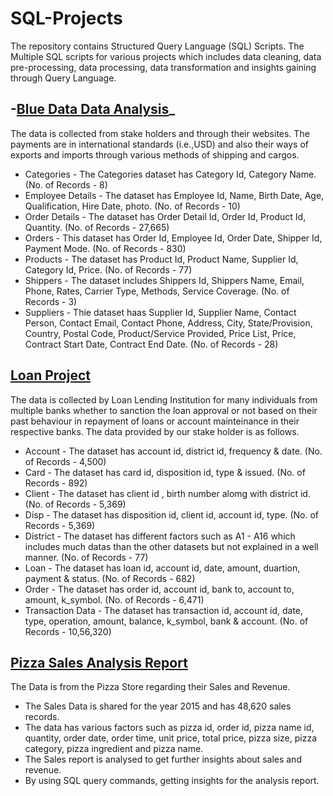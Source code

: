 # SQL-Projects
The repository contains Structured Query Language (SQL) Scripts. The Multiple SQL scripts for various projects which includes data cleaning, data pre-processing, data processing, data transformation and insights gaining through Query Language.
## -[Blue Data Data Analysis](Blue%20Dart%20Data%20Analysis)_
The data is collected from stake holders and through their websites. The payments are in international standards (i.e.,USD) and also their ways of exports and imports through various methods of shipping and cargos.
* Categories - The Categories dataset has Category Id, Category Name. (No. of Records - 8)
* Employee Details - The dataset has Employee Id, Name, Birth Date, Age, Qualification, Hire Date, photo. (No. of Records - 10)
* Order Details - The dataset has Order Detail Id, Order Id, Product Id, Quantity. (No. of Records - 27,665)
* Orders - This dataset has Order Id, Employee Id, Order Date, Shipper Id, Payment Mode. (No. of Records - 830)
* Products - The dataset has Product Id, Product Name, Supplier Id, Category Id, Price. (No. of Records - 77)
* Shippers - The dataset includes Shippers Id, Shippers Name, Email, Phone, Rates, Carrier Type, Methods, Service Coverage. (No. of Records - 3)
* Suppliers - Thie dataset haas Supplier Id, Supplier Name, Contact Person, Contact Email, Contact Phone, Address, City, State/Provision, Country, Postal Code, Product/Service Provided, Price List, Price, Contract Start Date, Contract End Date. (No. of Records - 28)
## [Loan Project](Loan%20Project)
The data is collected by Loan Lending Institution for many individuals from multiple banks whether to sanction the loan approval or not based on their past behaviour in repayment of loans or account mainteinance in their respective banks. The data provided by our stake holder is as follows.
* Account - The dataset has account id, district id, frequency & date. (No. of Records - 4,500) 
* Card - The dataset has card id, disposition id, type & issued. (No. of Records - 892)
* Client - The dataset has client id , birth number alomg with district id. (No. of Records - 5,369)
* Disp - The dataset has disposition id, client id, account id, type. (No. of Records - 5,369)
* District - The dataset has different factors such as A1 - A16 which includes much datas than the other datasets but not explained in a well manner. (No. of Records - 77)
* Loan - The dataset has loan id, account id, date, amount, duartion, payment & status. (No. of Records - 682)
* Order - The dataset has order id, account id, bank to, account to, amount, k_symbol. (No. of Records - 6,471)
* Transaction Data - The dataset has transaction id, account id, date, type, operation, amount, balance, k_symbol, bank & account. (No. of Records - 10,56,320)
## [Pizza Sales Analysis Report](Pizza%20Sales%20Analysis%20Project)
The Data is from the Pizza Store regarding their Sales and Revenue.
 * The Sales Data is shared for the year 2015 and has 48,620 sales records.
 * The data has various factors such as pizza id, order id, pizza name id, quantity, order date, order time, unit price, total price, pizza size, pizza category, pizza ingredient and pizza name.
 * The Sales report is analysed to get further insights about sales and revenue.
 * By using SQL query commands, getting insights for the analysis report.
